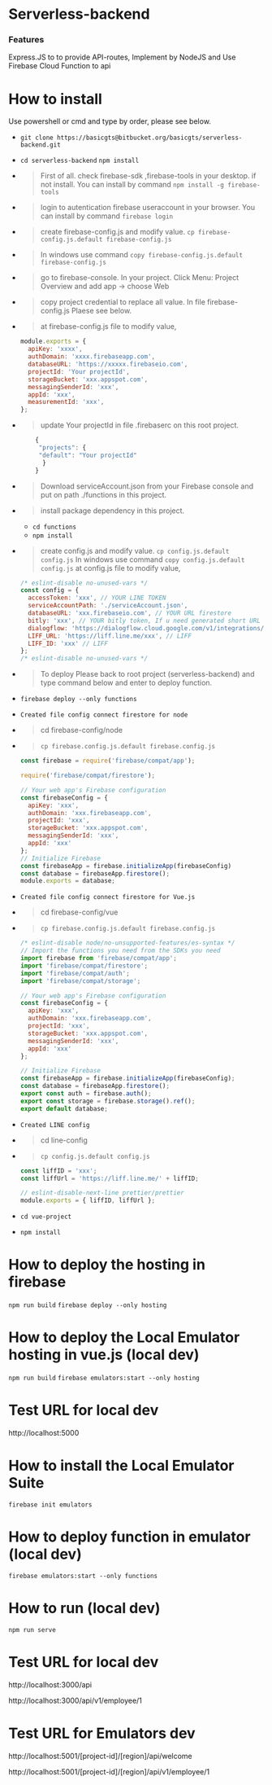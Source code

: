 # Serverless-backend

### Features

Express.JS to to provide API-routes, Implement by NodeJS and Use Firebase Cloud Function to api

# How to install

Use powershell or cmd and type by order, please see below.

- `git clone https://basicgts@bitbucket.org/basicgts/serverless-backend.git`
- `cd serverless-backend`
  `npm install`
- > First of all. check firebase-sdk ,firebase-tools in your desktop. if not install. You can install by command `npm install -g firebase-tools`
- > login to autentication firebase useraccount in your browser. You can install by command `firebase login`
- > create firebase-config.js and modify value.
  > `cp firebase-config.js.default firebase-config.js`
- > In windows use command `copy firebase-config.js.default firebase-config.js`
- > go to firebase-console. In your project. Click Menu: Project Overview and add app -> choose Web
- > copy project credential to replace all value. In file firebase-config.js Plaese see below.
- > at firebase-config.js file to modify value,

  ```javascript
  module.exports = {
    apiKey: 'xxxx',
    authDomain: 'xxxx.firebaseapp.com',
    databaseURL: 'https://xxxxx.firebaseio.com',
    projectId: 'Your projectId',
    storageBucket: 'xxx.appspot.com',
    messagingSenderId: 'xxx',
    appId: 'xxx',
    measurementId: 'xxx',
  };
  ```

- > update Your projectId in file .firebaserc on this root project.
  ```javascript
      {
       "projects": {
       "default": "Your projectId"
        }
      }
  ```
- > Download serviceAccount.json from your Firebase console and put on path ./functions in this project.
- > install package dependency in this project.
  - `cd functions`
  - `npm install`
- > create config.js and modify value.
  > `cp config.js.default config.js`
  > In windows use command `copy config.js.default config.js`
  > at config.js file to modify value,

  ```javascript
  /* eslint-disable no-unused-vars */
  const config = {
    accessToken: 'xxx', // YOUR LINE TOKEN
    serviceAccountPath: './serviceAccount.json',
    databaseURL: 'xxx.firebaseio.com', // YOUR URL firestore
    bitly: 'xxx', // YOUR bitly token, If u need generated short URL
    dialogflow: 'https://dialogflow.cloud.google.com/v1/integrations/line/webhook/xxx', // YOUR dialogflow webhook
    LIFF_URL: 'https://liff.line.me/xxx', // LIFF
    LIFF_ID: 'xxx' // LIFF
  };
  /* eslint-disable no-unused-vars */
  ```

- > To deploy Please back to root project (serverless-backend) and type command below and enter to deploy function.
- `firebase deploy --only functions`

- `Created file config connect firestore for node`
- > cd firebase-config/node
- > `cp firebase.config.js.default firebase.config.js`

  ```javascript
  const firebase = require('firebase/compat/app');

  require('firebase/compat/firestore');

  // Your web app's Firebase configuration
  const firebaseConfig = {
    apiKey: 'xxx',
    authDomain: 'xxx.firebaseapp.com',
    projectId: 'xxx',
    storageBucket: 'xxx.appspot.com',
    messagingSenderId: 'xxx',
    appId: 'xxx'
  };
  // Initialize Firebase
  const firebaseApp = firebase.initializeApp(firebaseConfig)
  const database = firebaseApp.firestore();
  module.exports = database;
  ```

- `Created file config connect firestore for Vue.js`
- > cd firebase-config/vue
- > `cp firebase.config.js.default firebase.config.js`

  ```javascript
  /* eslint-disable node/no-unsupported-features/es-syntax */
  // Import the functions you need from the SDKs you need
  import firebase from 'firebase/compat/app';
  import 'firebase/compat/firestore';
  import 'firebase/compat/auth';
  import 'firebase/compat/storage';

  // Your web app's Firebase configuration
  const firebaseConfig = {
    apiKey: 'xxx',
    authDomain: 'xxx.firebaseapp.com',
    projectId: 'xxx',
    storageBucket: 'xxx.appspot.com',
    messagingSenderId: 'xxx',
    appId: 'xxx'
  };

  // Initialize Firebase
  const firebaseApp = firebase.initializeApp(firebaseConfig);
  const database = firebaseApp.firestore();
  export const auth = firebase.auth();
  export const storage = firebase.storage().ref();
  export default database;
  ```

- `Created LINE config`
- > cd line-config
- > `cp config.js.default config.js`

  ```javascript
  const liffID = 'xxx';
  const liffUrl = 'https://liff.line.me/' + liffID;

  // eslint-disable-next-line prettier/prettier
  module.exports = { liffID, liffUrl };
  ```

- `cd vue-project`
- `npm install`

# How to deploy the hosting in firebase

`npm run build`
`firebase deploy --only hosting`

# How to deploy the Local Emulator hosting in vue.js (local dev)

`npm run build`
`firebase emulators:start --only hosting`

# Test URL for local dev

http://localhost:5000

# How to install the Local Emulator Suite

`firebase init emulators`

# How to deploy function in emulator (local dev)

`firebase emulators:start --only functions`

# How to run (local dev)

`npm run serve`

# Test URL for local dev

http://localhost:3000/api

http://localhost:3000/api/v1/employee/1

# Test URL for Emulators dev

http://localhost:5001/[project-id]/[region]/api/welcome

http://localhost:5001/[project-id]/[region]/api/v1/employee/1
